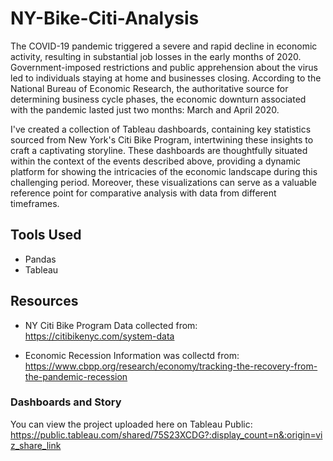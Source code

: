 # NY-Bike-Citi-Analysis
The COVID-19 pandemic triggered a severe and rapid decline in economic activity, resulting in substantial job losses in the early months of 2020. Government-imposed restrictions and public apprehension about the virus led to individuals staying at home and businesses closing. According to the National Bureau of Economic Research, the authoritative source for determining business cycle phases, the economic downturn associated with the pandemic lasted just two months: March and April 2020.

I've created a collection of Tableau dashboards, containing key statistics sourced from New York's Citi Bike Program, intertwining these insights to craft a captivating storyline. These dashboards are thoughtfully situated within the context of the events described above, providing a dynamic platform for showing the intricacies of the economic landscape during this challenging period. Moreover, these visualizations can serve as a valuable reference point for comparative analysis with data from different timeframes.

## Tools Used
- Pandas
- Tableau

## Resources
- NY Citi Bike Program Data collected from: https://citibikenyc.com/system-data

- Economic Recession Information was collectd from: https://www.cbpp.org/research/economy/tracking-the-recovery-from-the-pandemic-recession

### Dashboards and Story
You can view the project uploaded here on Tableau Public: https://public.tableau.com/shared/75S23XCDG?:display_count=n&:origin=viz_share_link

